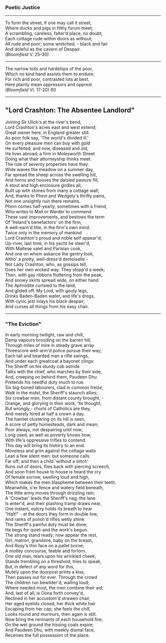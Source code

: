 ### Poetic Justice

***   
To form the street, if one may call it street,  
Where ducks and pigs in filthy forum meet;  
A scrambling, careless, falter’d place, no doubt;  
Each cottage rude within doors as without;  
All rude and poor; some wretched, - black and fair  
And doleful as the cavern of Despair.  
(_Bloomfield_ V. 25-30)  

***  
The narrow toils and hardships of the poor,  
Which no kind hand assists them to endure;  
For rich and poor, contrasted lots at best,  
Here plainly mean oppressors and opprest.  
(_Bloomfield_ VI. 17-20) 60  

***  
## "Lord Crashton: The Absentee Landlord"  

Joining Sir Ulick's at the river's bend,  
Lord Crashton's acres east and west extend;  
Great owner here, in England greater still.  
As poor folk say, 'The world's divided ill.'  
On every pleasure men can buy with gold  
He surfeited; and now, diseased and old,  
He lives abroad; a firm in Molesworth Street  
Doing what their attorneyship thinks meet.  
The rule of seventy properties have they.  
Wide waves the meadow on a summer day,  
Far spread the sheep across the swelling hill,  
And horns and hooves the daisied pasture fill;  
A stout and high enclosure girdles all,  
Built up with stones from many a cottage wall;  
And, thanks to Phinn and Wedgely's thrifty pains,  
Not one unsightly ruin there remains.  
Phinn comes half-yearly, sometimes with a friend,  
Who writes to Mail or Warder to commend  
These vast improvements, and bestows the term  
Of 'Ireland's benefactors' on the firm,  
A well-earn'd title, in the firm's own mind.  
Twice only in the memory of mankind  
Lord Crashton's proud and noble self appear'd;  
Up-river, last time, in his yacht he steer'd,  
With Maltese valet and Parisian cook,  
And one on whom askance the gentry look,  
Altho' a pretty, well-dress'd demoiselle -  
Not Lady Crashton, who, as gossips tell,  
Goes her own wicked way. They stopp'd a week;  
Then, with gay ribbons fluttering from the peak,  
And snowy skirts spread wide, on either hand  
The Aphrodite curtsied to the land,  
And glided off. My Lord, with gouty legs,  
Drinks Baden-Baden water, and life's dregs,  
With cynic jest inlays his black despair,  
And curses all things from his easy chair.  

***  
### "The Eviction"  

In early morning twilight, raw and chill,  
Damp vapours brooding on the barren hill,  
Through miles of mire in steady grave array  
Threescore well-arm'd police pursue their way;  
Each tall and bearded man a rifle swings,  
And under each greatcoat a bayonet clings:  
The Sheriff on his sturdy cob astride  
Talks with the chief, who marches by their side,  
And, creeping on behind them, Paudeen Dhu  
Pretends his needful duty much to rue.  
Six big-boned labourers, clad in common freize,  
Walk in the midst, the Sheriff's staunch allies;  
Six crowbar men, from distant county brought, -  
Orange, and glorying in their work, 'tis thought,  
But wrongly,- churls of Catholics are they,  
And merely hired at half a crown a day.  
The hamlet clustering on its hill is seen,  
A score of petty homesteads, dark and mean;  
Poor always, not despairing until now;  
Long used, as well as poverty knows how,  
With life's oppressive trifles to contend.  
This day will bring its history to an end.  
Moveless and grim against the cottage walls  
Lean a few silent men: but someone calls  
Far off; and then a child 'without a stitch'  
Runs out of doors, flies back with piercing screech,  
And soon from house to house is heard the cry  
Of female sorrow, swelling loud and high,  
Which makes the men blaspheme between their teeth.  
Meanwhile, o'er fence and watery field beneath,  
The little army moves through drizzling rain;  
A 'Crowbar' leads the Sheriff's nag; the lane  
Is enter'd, and their plashing tramp draws near,  
One instant, outcry holds its breath to hear  
"Halt!" - at the doors they form in double line,  
And ranks of polish'd rifles wetly shine.  
The Sheriff's painful duty must be done;  
He begs for quiet-and the work's begun.  
The strong stand ready; now appear the rest,  
Girl, matron, grandsire, baby on the breast,  
And Rosy's thin face on a pallet borne;  
A motley concourse, feeble and forlorn.  
One old man, tears upon his wrinkled cheek,  
Stands trembling on a threshold, tries to speak,  
But, in defect of any word for this,  
Mutely upon the doorpost prints a kiss,  
Then passes out for ever. Through the crowd  
The children run bewilder'd, wailing loud;  
Where needed most, the men combine their aid;  
And, last of all, is Oona forth convey'd,  
Reclined in her accustom'd strawen chair,  
Her aged eyelids closed, her thick white hair  
Escaping from her cap; she feels the chill,  
Looks round and murmurs, then again is still.  
Now bring the remnants of each household fire;  
On the wet ground the hissing coals expire;  
And Paudeen Dhu, with meekly dismal face,  
Receives the full possession of the place.
